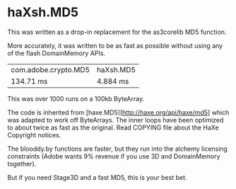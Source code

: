 # haXsh.MD5

This was written as a drop-in replacement for the as3corelib MD5 function.

More accurately, it was written to be as fast as possible without using any
of the flash DomainMemory APIs.

<table>
	<tr>
		<td>com.adobe.crypto.MD5</td>
		<td>haXsh.MD5</td>
	</tr>
	<tr>
		<td>134.71 ms</td>
		<td>4.884 ms</td>
	</tr>
</table>

This was over 1000 runs on a 100kb ByteArray.

The code is inherited from [haxe.MD5][http://haxe.org/api/haxe/md5] which was
adapted to work off ByteArrays. The inner loops have been optimized to about
twice as fast as the original. Read COPYING file about the HaXe Copyright notices.

The blooddy.by functions are faster, but they run into the alchemy licensing
constraints (Adobe wants 9% revenue if you use 3D and DomainMemory together).

But if you need Stage3D and a fast MD5, this is your best bet.


